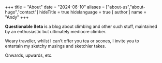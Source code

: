 +++
title = "About"
date = "2024-06-10"
aliases = ["about-us","about-hugo","contact"]
hideTitle = true
hidelanguage = true
[ author ]
  name = "Andy"
+++

__Questionable Beta__ is a blog about climbing and other such stuff, maintained by an enthusiastic but ultimately mediocre climber. 

Weary traveller, whilst I can't offer you tea or scones, I invite you to entertain my sketchy musings and sketchier takes. 

Onwards, upwards, etc. 